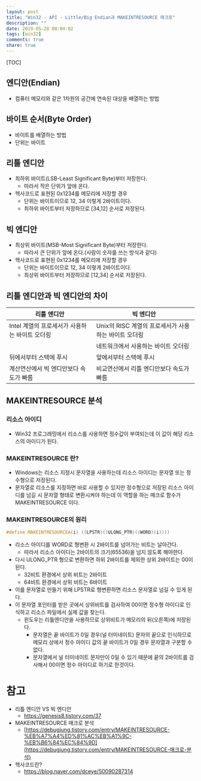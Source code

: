 ```yaml
---
layout: post
title: "Win32 - API - Little/Big Endian과 MAKEINTRESOURCE 매크로"
description: ""
date: 2019-05-28 00:04:02
tags: [win32]
comments: true
share: true
---
```


[TOC]



## 엔디안(Endian)

- 컴퓨터 메모리와 같은 1차원의 공간에 연속된 대상을 배열하는 방법



## 바이트 순서(Byte Order)

- 바이트를 배열하는 방법
- 단위는 바이트



## 리틀 엔디안

- 최하위 바이트(LSB-Least Significant Byte)부터 저장한다.
  - 따라서 작은 단위가 앞에 온다.
- 헥사코드로 표현된 0x1234를 메모리에 저장할 경우
  - 단위는 바이트이므로 12, 34 이렇게 2바이트이다.
  - 최하위 바이트부터 저장하므로 [34,12] 순서로 저장된다.





## 빅 엔디안

- 최상위 바이트(MSB-Most Significant Byte)부터 저장한다.
  - 따라서 큰 단위가 앞에 온다.(사람이 숫자를 쓰는 방식과 같다)
- 헥사코드로 표현된 0x1234를 메모리에 저장할 경우
  - 단위는 바이트이므로 12, 34 이렇게 2바이트이다.
  - 최상위 바이트부터 저장하므로 [12,34] 순서로 저장된다.





## 리틀 엔디안과 빅 엔디안의 차이

| 리틀 엔디안                                    | 빅 엔디안                                            |
| ---------------------------------------------- | ---------------------------------------------------- |
| Intel 계열의 프로세서가 사용하는 바이트 오더링 | Unix의 RISC 계열의 프로세서가 사용하는 바이트 오더링 |
|                                                | 네트워크에서 사용하는 바이트 오더링                  |
| 뒤에서부터 스택에 푸시                         | 앞에서부터 스택에 푸시                               |
| 계산연산에서 빅 엔디안보다 속도가 빠름         | 비교연산에서 리틀 엔디안보다 속도가 빠름             |





## MAKEINTRESOURCE 분석

### 리소스 아이디

- Win32 프로그래밍에서 리소스를 사용하면 정수값이 부여되는데 이 값이 해당 리소스의 아이디가 된다.



### MAKEINTRESOURCE 란?

- Windows는 리소스 지정시 문자열을 사용하는데 리소스 아이디는 문자열 또는 정수형으로 저장된다.
- 문자열로 리소스를 지정하면 바로 사용할 수 있지만 정수형으로 저장된 리소스 아이디를 넘길 시 문자열 형태로 변환시켜야 하는데 이 역할을 하는 매크로 함수가 MAKEINTRESOURCE 이다.



### MAKEINTRESOURCE의 원리

```cpp
#define MAKEINTRESOURCEA(i) ((LPSTR)((ULONG_PTR)((WORD)(i))))
```

- 리소스 아이디를 WORD로 형변환 시 2바이트를 넘어가는 비트는 날아간다.
  - 따라서 리소스 아이디는 2바이트의 크기(65536)을 넘지 않도록 해야한다.
- 다시 ULONG_PTR 형으로 변환하면 하위 2바이트를 제외한 상위 2바이트는 00이된다.
  - 32비트 환경에서 상위 비트는 2바이트
  - 64비트 환경에서 상위 비트는 6바이트
- 이를 문자열로 만들기 위해 LPSTR로 형변환하면 리소스 문자열로 넘길 수 있게 된다.
- 이 문자열 포인터를 받은 곳에서 상위비트를 검사하여 00이면 정수형 아이디로 인식하고 리소스 파일에서 실제 값을 찾는다.
  - 윈도우는 리틀엔디안을 사용하므로 상위비트가 메모리의 뒤(오른쪽)에 저장된다.
    - 문자열은 끝 바이트가 0일 경우(널 터미네이트) 문자의 끝으로 인식하므로 메모리 상에서 정수 아이디 값의 끝 바이트가 0일 경우 문자열과 구분할 수 없다.
    - 문자열에서 널 터미네이트 문자만이 0일 수 있기 때문에 끝의 2바이트를 검사해서 00이면 정수 아이디로 하기로 한것이다.





# 참고

- 리틀 엔디안 VS 빅 엔디안
  - <https://genesis8.tistory.com/37>
- MAKEINTRESOURCE 매크로 분석
  - [https://debugjung.tistory.com/entry/MAKEINTRESOURCE-%EB%A7%A4%ED%81%AC%EB%A1%9C-%EB%B6%84%EC%84%9D](https://debugjung.tistory.com/entry/MAKEINTRESOURCE-매크로-분석)
- 헥사코드란?
  - <https://blog.naver.com/dceye/50090287314>

